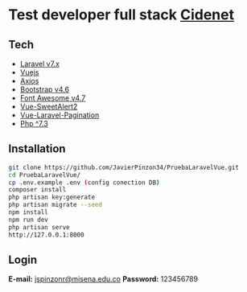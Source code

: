 # Test developer full stack [Cidenet](https://www.cidenet.com.co/)
## Tech
- [Laravel v7.x](https://laravel.com/docs/7.x)
- [Vuejs](https://vuejs.org/v2/guide/)
- [Axios](https://www.npmjs.com/package/axios)
- [Bootstrap v4.6](https://getbootstrap.com/docs/4.6/getting-started/introduction/)
- [Font Awesome v4.7](https://fontawesome.com/v4.7/)
- [Vue-SweetAlert2](https://www.npmjs.com/package/vue-sweetalert2)
- [Vue-Laravel-Pagination](https://github.com/gilbitron/laravel-vue-pagination)
- [Php ^7.3](https://www.php.net/)
## Installation
```sh
git clone https://github.com/JavierPinzon34/PruebaLaravelVue.git
cd PruebaLaravelVue/
cp .env.example .env (config conection DB)
composer install
php artisan key:generate
php artisan migrate --seed
npm install
npm run dev
php artisan serve
http://127.0.0.1:8000
```
## Login
**E-mail:** jspinzonr@misena.edu.co
**Password:** 123456789
